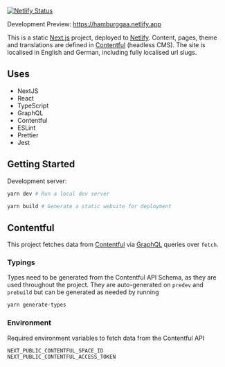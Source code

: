 [![Netlify Status](https://api.netlify.com/api/v1/badges/bc1594ee-13a6-4cf8-bd60-512bcf1ef417/deploy-status)](https://app.netlify.com/sites/kind-shannon-a2568b/deploys)

Development Preview:  https://hamburggaa.netlify.app

This is a static [Next.js](https://nextjs.org/) project, deployed to [Netlify](https://www.netlify.com/). Content, pages, theme and translations are defined in [Contentful](https://www.contentful.com/) (headless CMS). The site is localised in English and German, including fully localised url slugs.

## Uses

- NextJS
- React
- TypeScript
- GraphQL
- Contentful
- ESLint
- Prettier
- Jest

## Getting Started

Development server:

```bash
yarn dev # Run a local dev server
```

```bash
yarn build # Generate a static website for deployment
```

## Contentful

This project fetches data from [Contentful](https://www.contentful.com/) via [GraphQL](https://graphql.org/) queries over `fetch`.

### Typings

Types need to be generated from the Contentful API Schema, as they are used throughout the project. They are auto-generated on `predev` and `prebuild` but can be generated as needed by running

```bash
yarn generate-types
```

### Environment

Required environment variables to fetch data from the Contentful API

```env
NEXT_PUBLIC_CONTENTFUL_SPACE_ID
NEXT_PUBLIC_CONTENTFUL_ACCESS_TOKEN
```
